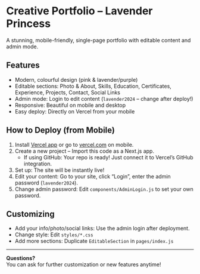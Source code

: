 # Creative Portfolio – Lavender Princess

A stunning, mobile-friendly, single-page portfolio with editable content and admin mode.

## Features
- Modern, colourful design (pink & lavender/purple)
- Editable sections: Photo & About, Skills, Education, Certificates, Experience, Projects, Contact, Social Links
- Admin mode: Login to edit content (`lavender2024` – change after deploy!)
- Responsive: Beautiful on mobile and desktop
- Easy deploy: Directly on Vercel from your mobile

## How to Deploy (from Mobile)
1. Install [Vercel app](https://vercel.com/download) or go to [vercel.com](https://vercel.com/) on mobile.
2. Create a new project – Import this code as a Next.js app.
   - If using GitHub: Your repo is ready! Just connect it to Vercel’s GitHub integration.
3. Set up: The site will be instantly live!
4. Edit your content: Go to your site, click “Login”, enter the admin password (`lavender2024`).
5. Change admin password: Edit `components/AdminLogin.js` to set your own password.

## Customizing
- Add your info/photo/social links: Use the admin login after deployment.
- Change style: Edit `styles/*.css`
- Add more sections: Duplicate `EditableSection` in `pages/index.js`

---

**Questions?**  
You can ask for further customization or new features anytime!